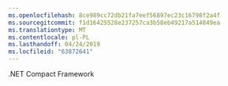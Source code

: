 ```yaml
---
ms.openlocfilehash: 8ce989cc72db21fa7eef56897ec23c16798f2a4f
ms.sourcegitcommit: f1d16425528e237257ca3b58eb49217a514849ea
ms.translationtype: MT
ms.contentlocale: pl-PL
ms.lasthandoff: 04/24/2019
ms.locfileid: "63872641"
---
```

.NET Compact Framework